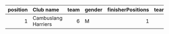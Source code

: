 |   position | Club name           |   team | gender   |   finisherPositions |   teamPoints |   penaltyPoints |   totalPoints |   totalFinishers | Website                         |
|-----------:|:--------------------|-------:|:---------|--------------------:|-------------:|----------------:|--------------:|-----------------:|:--------------------------------|
|          1 | Cambuslang Harriers |      6 | M        |                   1 |            1 |              22 |            23 |                1 | https://cambuslangharriers.org/ |